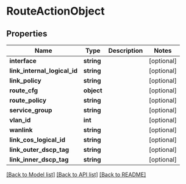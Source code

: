 # RouteActionObject

## Properties
Name | Type | Description | Notes
------------ | ------------- | ------------- | -------------
**interface** | **string** |  | [optional] 
**link_internal_logical_id** | **string** |  | [optional] 
**link_policy** | **string** |  | [optional] 
**route_cfg** | **object** |  | [optional] 
**route_policy** | **string** |  | [optional] 
**service_group** | **string** |  | [optional] 
**vlan_id** | **int** |  | [optional] 
**wanlink** | **string** |  | [optional] 
**link_cos_logical_id** | **string** |  | [optional] 
**link_outer_dscp_tag** | **string** |  | [optional] 
**link_inner_dscp_tag** | **string** |  | [optional] 

[[Back to Model list]](../README.md#documentation-for-models) [[Back to API list]](../README.md#documentation-for-api-endpoints) [[Back to README]](../README.md)


